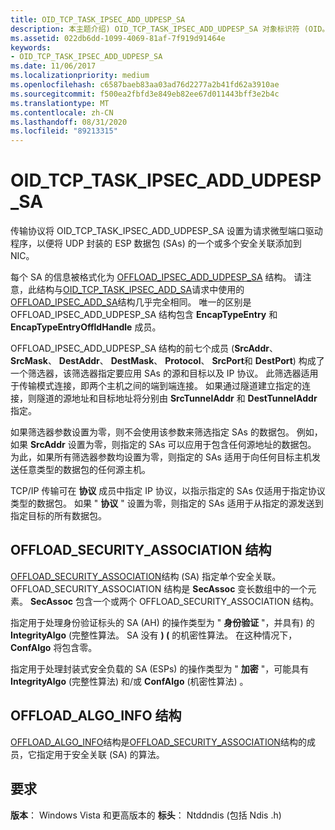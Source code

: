 ```yaml
---
title: OID_TCP_TASK_IPSEC_ADD_UDPESP_SA
description: 本主题介绍) OID_TCP_TASK_IPSEC_ADD_UDPESP_SA 对象标识符 (OID。
ms.assetid: 022db6dd-1099-4069-81af-7f919d91464e
keywords:
- OID_TCP_TASK_IPSEC_ADD_UDPESP_SA
ms.date: 11/06/2017
ms.localizationpriority: medium
ms.openlocfilehash: c6587baeb83aa03ad76d2277a2b41fd62a3910ae
ms.sourcegitcommit: f500ea2fbfd3e849eb82ee67d011443bff3e2b4c
ms.translationtype: MT
ms.contentlocale: zh-CN
ms.lasthandoff: 08/31/2020
ms.locfileid: "89213315"
---
```

# <a name="oid_tcp_task_ipsec_add_udpesp_sa"></a>OID_TCP_TASK_IPSEC_ADD_UDPESP_SA

传输协议将 OID_TCP_TASK_IPSEC_ADD_UDPESP_SA 设置为请求微型端口驱动程序，以便将 UDP 封装的 ESP 数据包 (SAs) 的一个或多个安全关联添加到 NIC。

每个 SA 的信息被格式化为 [OFFLOAD_IPSEC_ADD_UDPESP_SA](/windows-hardware/drivers/ddi/ntddndis/ns-ntddndis-_offload_ipsec_add_udpesp_sa) 结构。 请注意，此结构与[OID_TCP_TASK_IPSEC_ADD_SA](oid-tcp-task-ipsec-add-sa.md)请求中使用的[OFFLOAD_IPSEC_ADD_SA](/windows-hardware/drivers/ddi/ntddndis/ns-ntddndis-_offload_ipsec_add_sa)结构几乎完全相同。 唯一的区别是 OFFLOAD_IPSEC_ADD_UDPESP_SA 结构包含 **EncapTypeEntry** 和 **EncapTypeEntryOffldHandle** 成员。

OFFLOAD_IPSEC_ADD_UDPESP_SA 结构的前七个成员 (**SrcAddr**、 **SrcMask**、 **DestAddr**、 **DestMask**、 **Protocol**、 **SrcPort**和 **DestPort**) 构成了一个筛选器，该筛选器指定要应用 SAs 的源和目标以及 IP 协议。 此筛选器适用于传输模式连接，即两个主机之间的端到端连接。 如果通过隧道建立指定的连接，则隧道的源地址和目标地址将分别由 **SrcTunnelAddr** 和 **DestTunnelAddr**指定。

如果筛选器参数设置为零，则不会使用该参数来筛选指定 SAs 的数据包。 例如，如果 **SrcAddr** 设置为零，则指定的 SAs 可以应用于包含任何源地址的数据包。 为此，如果所有筛选器参数均设置为零，则指定的 SAs 适用于向任何目标主机发送任意类型的数据包的任何源主机。

TCP/IP 传输可在 **协议** 成员中指定 IP 协议，以指示指定的 SAs 仅适用于指定协议类型的数据包。 如果 " **协议** " 设置为零，则指定的 SAs 适用于从指定的源发送到指定目标的所有数据包。

## <a name="offload_security_association-structure"></a>OFFLOAD_SECURITY_ASSOCIATION 结构

[OFFLOAD_SECURITY_ASSOCIATION](/windows-hardware/drivers/ddi/ntddndis/ns-ntddndis-_offload_security_association)结构 (SA) 指定单个安全关联。 OFFLOAD_SECURITY_ASSOCIATION 结构是 **SecAssoc** 变长数组中的一个元素。 **SecAssoc** 包含一个或两个 OFFLOAD_SECURITY_ASSOCIATION 结构。

指定用于处理身份验证标头的 SA (AH) 的操作类型为 " **身份验证** "，并具有) 的 **IntegrityAlgo** (完整性算法。 SA 没有 **)  (** 的机密性算法。 在这种情况下， **ConfAlgo** 将包含零。

指定用于处理封装式安全负载的 SA (ESPs) 的操作类型为 " **加密** "，可能具有 **IntegrityAlgo** (完整性算法) 和/或 **ConfAlgo** (机密性算法) 。

## <a name="offload_algo_info-structure"></a>OFFLOAD_ALGO_INFO 结构

[OFFLOAD_ALGO_INFO](/windows-hardware/drivers/ddi/ntddndis/ns-ntddndis-_offload_algo_info)结构是[OFFLOAD_SECURITY_ASSOCIATION](/windows-hardware/drivers/ddi/ntddndis/ns-ntddndis-_offload_security_association)结构的成员，它指定用于安全关联 (SA) 的算法。

## <a name="requirements"></a>要求

**版本**： Windows Vista 和更高版本的 **标头**： Ntddndis (包括 Ndis .h) 